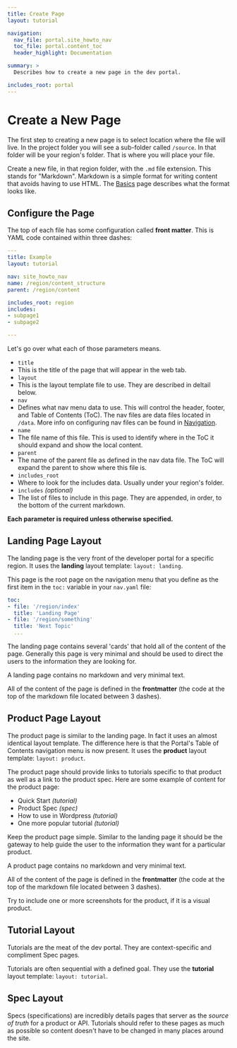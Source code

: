 ```yaml
---
title: Create Page
layout: tutorial

navigation: 
  nav_file: portal.site_howto_nav 
  toc_file: portal.content_toc
  header_highlight: Documentation

summary: > 
  Describes how to create a new page in the dev portal.

includes_root: portal
---
```


# Create a New Page


The first step to creating a new page is to select location where the file will live. In the project folder you will see a sub-folder called `/source`. In that folder will be your region's folder. That is where you will place your file.

Create a new file, in that region folder, with the `.md` file extension. This stands for "Markdown". Markdown is a simple format for writing content that avoids having to use HTML. The [Basics](/portal/basics/) page describes what the format looks like.

## Configure the Page

The top of each file has some configuration called **front matter**. This is YAML code contained within three dashes:

```yaml
---
title: Example
layout: tutorial

nav: site_howto_nav
name: /region/content_structure
parent: /region/content

includes_root: region
includes:
- subpage1
- subpage2

---
```

Let's go over what each of those parameters means.

- `title`
 - This is the title of the page that will appear in the web tab.
- `layout`
 - This is the layout template file to use. They are described in deltail below.
- `nav`
 - Defines what nav menu data to use. This will control the header, footer, and Table of Contents (ToC). The nav files are data files located in `/data`. More info on configuring nav files can be found in [Navigation](/portal/navigation/).
- `name`
 - The file name of this file. This is used to identify where in the ToC it should expand and show the local content.
- `parent`
 - The name of the parent file as defined in the nav data file. The ToC will expand the parent to show where this file is.
- `includes_root`
 - Where to look for the includes data. Usually under your region's folder.
- `includes` *(optional)*
 - The list of files to include in this page. They are appended, in order, to the bottom of the current markdown.

**Each parameter is required unless otherwise specified.**


## Landing Page Layout

The landing page is the very front of the developer portal for a specific region. It uses the **landing** layout template: `layout: landing`.

This page is the root page on the navigation menu that you define as the first item in the `toc:` variable in your `nav.yaml` file:

```yaml
toc:
- file: '/region/index'
  title: 'Landing Page'
- file: '/region/something'
  title: 'Next Topic'
  ...
```

The landing page contains several 'cards' that hold all of the content of the page. Generally this page is very minimal and should be used to direct the users to the information they are looking for. 

A landing page contains no markdown and very minimal text.

All of the content of the page is defined in the **frontmatter** (the code at the top of the markdown file located between 3 dashes).

 
## Product Page Layout

The product page is similar to the landing page. In fact it uses an almost identical layout template. The difference here is that the Portal's Table of Contents navigation menu is now present. It uses the **product** layout template: `layout: product`.

The product page should provide links to tutorials specific to that product as well as a link to the product spec. Here are some example of content for the product page:

- Quick Start *(tutorial)*
- Product Spec *(spec)*
- How to use in Wordpress *(tutorial)*
- One more popular tutorial *(tutorial)*

Keep the product page simple. Similar to the landing page it should be the gateway to help guide the user to the information they want for a particular product.

A product page contains no markdown and very minimal text.

All of the content of the page is defined in the **frontmatter** (the code at the top of the markdown file located between 3 dashes).

Try to include one or more screenshots for the product, if it is a visual product.


## Tutorial Layout

Tutorials are the meat of the dev portal. They are context-specific and compliment Spec pages.

Tutorials are often sequential with a defined goal. They use the **tutorial** layout template: `layout: tutorial`.

## Spec Layout

Specs (specifications) are incredibly details pages that server as the *source of truth* for a product or API. Tutorials should refer to these pages as much as possible so content doesn't have to be changed in many places around the site.
